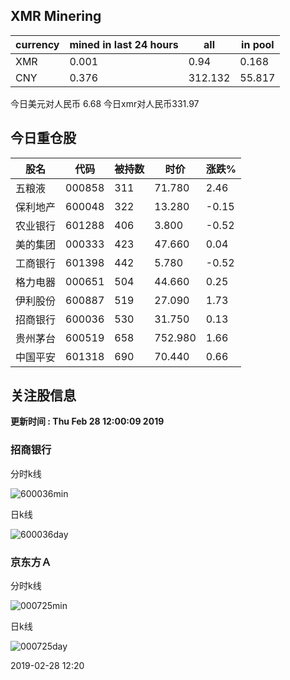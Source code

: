 ## XMR Minering

|currency|mined in last 24 hours|all|in pool|
|---|---|---|---|
|XMR|0.001|0.94|0.168|
|CNY|0.376|312.132|55.817|

今日美元对人民币 6.68	今日xmr对人民币331.97


## 今日重仓股 

|股名|代码|被持数|时价|涨跌%|
|---|---|---|---|---|
|五粮液|000858|311|71.780|2.46|
|保利地产|600048|322|13.280|-0.15|
|农业银行|601288|406|3.800|-0.52|
|美的集团|000333|423|47.660|0.04|
|工商银行|601398|442|5.780|-0.52|
|格力电器|000651|504|44.660|0.25|
|伊利股份|600887|519|27.090|1.73|
|招商银行|600036|530|31.750|0.13|
|贵州茅台|600519|658|752.980|1.66|
|中国平安|601318|690|70.440|0.66|

## 关注股信息
**更新时间 : Thu Feb 28 12:00:09 2019**
### 招商银行 
分时k线

![600036min](http://image.sinajs.cn/newchart/min/n/sh600036.gif)

日k线

![600036day](http://image.sinajs.cn/newchart/daily/n/sh600036.gif)

### 京东方Ａ 
分时k线

![000725min](http://image.sinajs.cn/newchart/min/n/sz000725.gif)

日k线

![000725day](http://image.sinajs.cn/newchart/daily/n/sz000725.gif)

2019-02-28 12:20